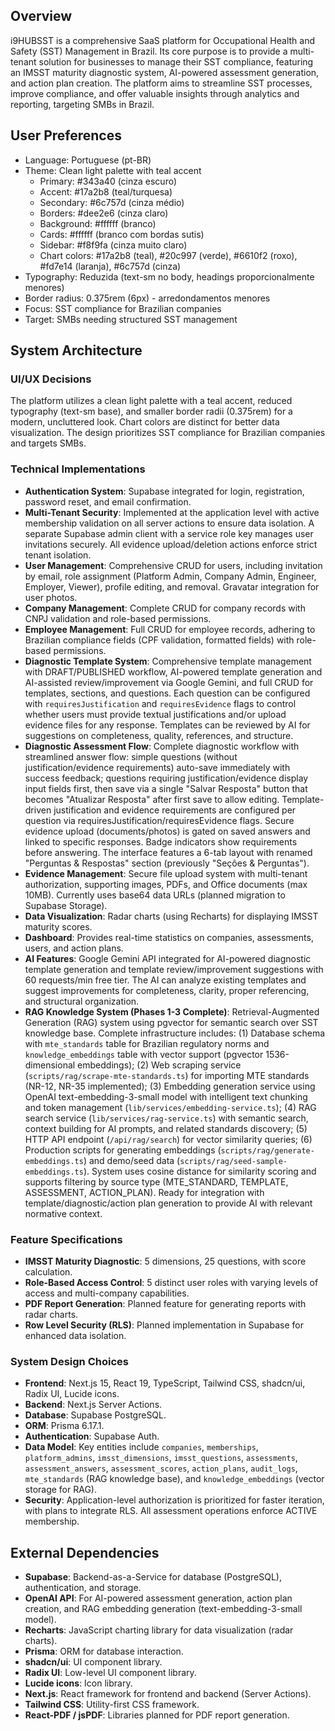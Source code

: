 ## Overview
i9HUBSST is a comprehensive SaaS platform for Occupational Health and Safety (SST) Management in Brazil. Its core purpose is to provide a multi-tenant solution for businesses to manage their SST compliance, featuring an IMSST maturity diagnostic system, AI-powered assessment generation, and action plan creation. The platform aims to streamline SST processes, improve compliance, and offer valuable insights through analytics and reporting, targeting SMBs in Brazil.

## User Preferences
- Language: Portuguese (pt-BR)
- Theme: Clean light palette with teal accent
  - Primary: #343a40 (cinza escuro)
  - Accent: #17a2b8 (teal/turquesa)
  - Secondary: #6c757d (cinza médio)
  - Borders: #dee2e6 (cinza claro)
  - Background: #ffffff (branco)
  - Cards: #ffffff (branco com bordas sutis)
  - Sidebar: #f8f9fa (cinza muito claro)
  - Chart colors: #17a2b8 (teal), #20c997 (verde), #6610f2 (roxo), #fd7e14 (laranja), #6c757d (cinza)
- Typography: Reduzida (text-sm no body, headings proporcionalmente menores)
- Border radius: 0.375rem (6px) - arredondamentos menores
- Focus: SST compliance for Brazilian companies
- Target: SMBs needing structured SST management

## System Architecture

### UI/UX Decisions
The platform utilizes a clean light palette with a teal accent, reduced typography (text-sm base), and smaller border radii (0.375rem) for a modern, uncluttered look. Chart colors are distinct for better data visualization. The design prioritizes SST compliance for Brazilian companies and targets SMBs.

### Technical Implementations
- **Authentication System**: Supabase integrated for login, registration, password reset, and email confirmation.
- **Multi-Tenant Security**: Implemented at the application level with active membership validation on all server actions to ensure data isolation. A separate Supabase admin client with a service role key manages user invitations securely. All evidence upload/deletion actions enforce strict tenant isolation.
- **User Management**: Comprehensive CRUD for users, including invitation by email, role assignment (Platform Admin, Company Admin, Engineer, Employer, Viewer), profile editing, and removal. Gravatar integration for user photos.
- **Company Management**: Complete CRUD for company records with CNPJ validation and role-based permissions.
- **Employee Management**: Full CRUD for employee records, adhering to Brazilian compliance fields (CPF validation, formatted fields) with role-based permissions.
- **Diagnostic Template System**: Comprehensive template management with DRAFT/PUBLISHED workflow, AI-powered template generation and AI-assisted review/improvement via Google Gemini, and full CRUD for templates, sections, and questions. Each question can be configured with `requiresJustification` and `requiresEvidence` flags to control whether users must provide textual justifications and/or upload evidence files for any response. Templates can be reviewed by AI for suggestions on completeness, quality, references, and structure.
- **Diagnostic Assessment Flow**: Complete diagnostic workflow with streamlined answer flow: simple questions (without justification/evidence requirements) auto-save immediately with success feedback; questions requiring justification/evidence display input fields first, then save via a single "Salvar Resposta" button that becomes "Atualizar Resposta" after first save to allow editing. Template-driven justification and evidence requirements are configured per question via requiresJustification/requiresEvidence flags. Secure evidence upload (documents/photos) is gated on saved answers and linked to specific responses. Badge indicators show requirements before answering. The interface features a 6-tab layout with renamed "Perguntas & Respostas" section (previously "Seções & Perguntas").
- **Evidence Management**: Secure file upload system with multi-tenant authorization, supporting images, PDFs, and Office documents (max 10MB). Currently uses base64 data URLs (planned migration to Supabase Storage).
- **Data Visualization**: Radar charts (using Recharts) for displaying IMSST maturity scores.
- **Dashboard**: Provides real-time statistics on companies, assessments, users, and action plans.
- **AI Features**: Google Gemini API integrated for AI-powered diagnostic template generation and template review/improvement suggestions with 60 requests/min free tier. The AI can analyze existing templates and suggest improvements for completeness, clarity, proper referencing, and structural organization.
- **RAG Knowledge System (Phases 1-3 Complete)**: Retrieval-Augmented Generation (RAG) system using pgvector for semantic search over SST knowledge base. Complete infrastructure includes: (1) Database schema with `mte_standards` table for Brazilian regulatory norms and `knowledge_embeddings` table with vector support (pgvector 1536-dimensional embeddings); (2) Web scraping service (`scripts/rag/scrape-mte-standards.ts`) for importing MTE standards (NR-12, NR-35 implemented); (3) Embedding generation service using OpenAI text-embedding-3-small model with intelligent text chunking and token management (`lib/services/embedding-service.ts`); (4) RAG search service (`lib/services/rag-service.ts`) with semantic search, context building for AI prompts, and related standards discovery; (5) HTTP API endpoint (`/api/rag/search`) for vector similarity queries; (6) Production scripts for generating embeddings (`scripts/rag/generate-embeddings.ts`) and demo/seed data (`scripts/rag/seed-sample-embeddings.ts`). System uses cosine distance for similarity scoring and supports filtering by source type (MTE_STANDARD, TEMPLATE, ASSESSMENT, ACTION_PLAN). Ready for integration with template/diagnostic/action plan generation to provide AI with relevant normative context.

### Feature Specifications
- **IMSST Maturity Diagnostic**: 5 dimensions, 25 questions, with score calculation.
- **Role-Based Access Control**: 5 distinct user roles with varying levels of access and multi-company capabilities.
- **PDF Report Generation**: Planned feature for generating reports with radar charts.
- **Row Level Security (RLS)**: Planned implementation in Supabase for enhanced data isolation.

### System Design Choices
- **Frontend**: Next.js 15, React 19, TypeScript, Tailwind CSS, shadcn/ui, Radix UI, Lucide icons.
- **Backend**: Next.js Server Actions.
- **Database**: Supabase PostgreSQL.
- **ORM**: Prisma 6.17.1.
- **Authentication**: Supabase Auth.
- **Data Model**: Key entities include `companies`, `memberships`, `platform_admins`, `imsst_dimensions`, `imsst_questions`, `assessments`, `assessment_answers`, `assessment_scores`, `action_plans`, `audit_logs`, `mte_standards` (RAG knowledge base), and `knowledge_embeddings` (vector storage for RAG).
- **Security**: Application-level authorization is prioritized for faster iteration, with plans to integrate RLS. All assessment operations enforce ACTIVE membership.

## External Dependencies
- **Supabase**: Backend-as-a-Service for database (PostgreSQL), authentication, and storage.
- **OpenAI API**: For AI-powered assessment generation, action plan creation, and RAG embedding generation (text-embedding-3-small model).
- **Recharts**: JavaScript charting library for data visualization (radar charts).
- **Prisma**: ORM for database interaction.
- **shadcn/ui**: UI component library.
- **Radix UI**: Low-level UI component library.
- **Lucide icons**: Icon library.
- **Next.js**: React framework for frontend and backend (Server Actions).
- **Tailwind CSS**: Utility-first CSS framework.
- **React-PDF / jsPDF**: Libraries planned for PDF report generation.